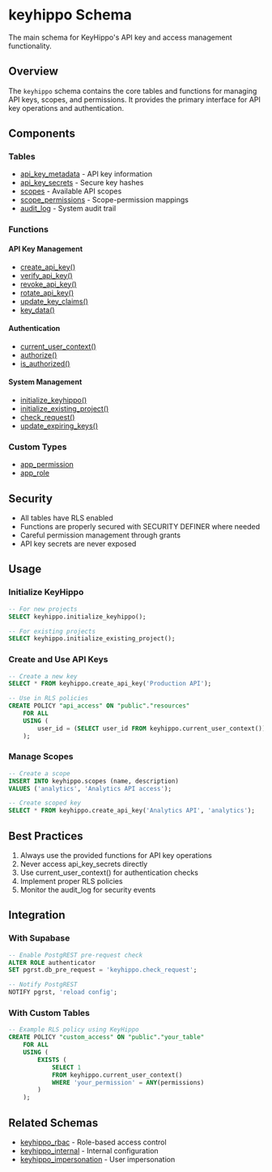 # keyhippo Schema

The main schema for KeyHippo's API key and access management functionality.

## Overview

The `keyhippo` schema contains the core tables and functions for managing API keys, scopes, and permissions. It provides the primary interface for API key operations and authentication.

## Components

### Tables

- [api_key_metadata](../tables/api_key_metadata.md) - API key information
- [api_key_secrets](../tables/api_key_secrets.md) - Secure key hashes
- [scopes](../tables/scopes.md) - Available API scopes
- [scope_permissions](../tables/scope_permissions.md) - Scope-permission mappings
- [audit_log](../tables/audit_log.md) - System audit trail

### Functions

#### API Key Management
- [create_api_key()](../functions/create_api_key.md)
- [verify_api_key()](../functions/verify_api_key.md)
- [revoke_api_key()](../functions/revoke_api_key.md)
- [rotate_api_key()](../functions/rotate_api_key.md)
- [update_key_claims()](../functions/update_key_claims.md)
- [key_data()](../functions/key_data.md)

#### Authentication
- [current_user_context()](../functions/current_user_context.md)
- [authorize()](../functions/authorize.md)
- [is_authorized()](../functions/is_authorized.md)

#### System Management
- [initialize_keyhippo()](../functions/initialize_keyhippo.md)
- [initialize_existing_project()](../functions/initialize_existing_project.md)
- [check_request()](../functions/check_request.md)
- [update_expiring_keys()](../functions/update_expiring_keys.md)

### Custom Types

- [app_permission](../types/app_permission.md)
- [app_role](../types/app_role.md)

## Security

- All tables have RLS enabled
- Functions are properly secured with SECURITY DEFINER where needed
- Careful permission management through grants
- API key secrets are never exposed

## Usage

### Initialize KeyHippo

```sql
-- For new projects
SELECT keyhippo.initialize_keyhippo();

-- For existing projects
SELECT keyhippo.initialize_existing_project();
```

### Create and Use API Keys

```sql
-- Create a new key
SELECT * FROM keyhippo.create_api_key('Production API');

-- Use in RLS policies
CREATE POLICY "api_access" ON "public"."resources"
    FOR ALL
    USING (
        user_id = (SELECT user_id FROM keyhippo.current_user_context())
    );
```

### Manage Scopes

```sql
-- Create a scope
INSERT INTO keyhippo.scopes (name, description)
VALUES ('analytics', 'Analytics API access');

-- Create scoped key
SELECT * FROM keyhippo.create_api_key('Analytics API', 'analytics');
```

## Best Practices

1. Always use the provided functions for API key operations
2. Never access api_key_secrets directly
3. Use current_user_context() for authentication checks
4. Implement proper RLS policies
5. Monitor the audit_log for security events

## Integration

### With Supabase

```sql
-- Enable PostgREST pre-request check
ALTER ROLE authenticator 
SET pgrst.db_pre_request = 'keyhippo.check_request';

-- Notify PostgREST
NOTIFY pgrst, 'reload config';
```

### With Custom Tables

```sql
-- Example RLS policy using KeyHippo
CREATE POLICY "custom_access" ON "public"."your_table"
    FOR ALL
    USING (
        EXISTS (
            SELECT 1 
            FROM keyhippo.current_user_context()
            WHERE 'your_permission' = ANY(permissions)
        )
    );
```

## Related Schemas

- [keyhippo_rbac](keyhippo_rbac.md) - Role-based access control
- [keyhippo_internal](keyhippo_internal.md) - Internal configuration
- [keyhippo_impersonation](keyhippo_impersonation.md) - User impersonation